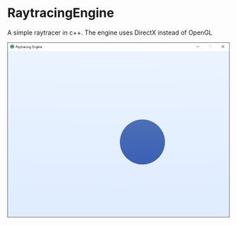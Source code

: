 # RaytracingEngine
A simple raytracer in c++. The engine uses DirectX instead of OpenGL 


![](https://github.com/GabrielJadderson/RaytracingEngine/raw/master/raytracing_engine_showcase_0.png)
